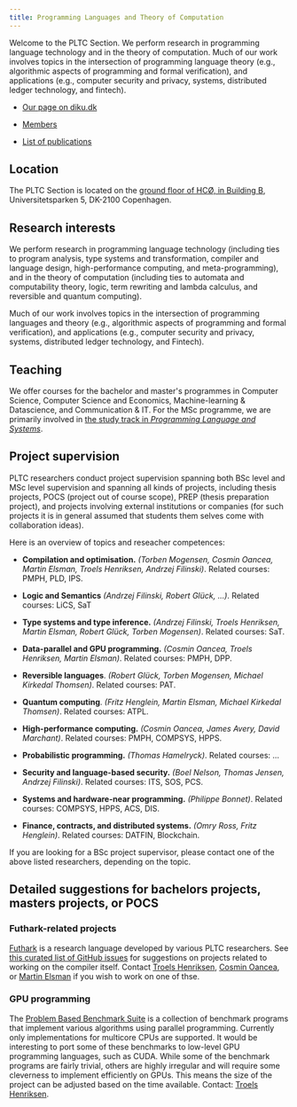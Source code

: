 ```yaml
---
title: Programming Languages and Theory of Computation
---
```


Welcome to the PLTC Section. We perform research in programming
language technology and in the theory of computation. Much of our work
involves topics in the intersection of programming language theory
(e.g., algorithmic aspects of programming and formal verification),
and applications (e.g., computer security and privacy, systems,
distributed ledger technology, and fintech).

* [Our page on diku.dk](https://di.ku.dk/english/research/pltc/)

* [Members](https://di.ku.dk/english/staff/vip/researchers_pltc/)

* [List of publications](https://di.ku.dk/english/research/pltc/publikationer/publikationsliste/?pure=en/organisations/by-uuid(a37efafe-316d-489f-8082-621e025b2f73)/publications.html)

## Location

The PLTC Section is located on the [ground floor of HCØ, in Building B](/images/office-plan.png),
Universitetsparken 5, DK-2100 Copenhagen.

## Research interests

We perform research in programming language technology (including ties
to program analysis, type systems and transformation, compiler and
language design, high-performance computing, and meta-programming),
and in the theory of computation (including ties to automata and
computability theory, logic, term rewriting and lambda calculus, and
reversible and quantum computing).

Much of our work involves topics in the intersection of programming
languages and theory (e.g., algorithmic aspects of programming and
formal verification), and applications (e.g., computer security and
privacy, systems, distributed ledger technology, and Fintech).

## Teaching

We offer courses for the bachelor and master's programmes in Computer Science,
Computer Science and Economics, Machine-learning & Datascience, and
Communication & IT. For the MSc programme, we are primarily involved in [the study track in
*Programming Language and
Systems*](https://studies.ku.dk/masters/computer-science/programme-structure/recommended_studytracks/).

## Project supervision

PLTC researchers conduct project supervision spanning both BSc level and MSc
level supervision and spanning all kinds of projects, including thesis projects, POCS
(project out of course scope), PREP (thesis preparation project), and projects
involving external institutions or companies (for such projects it is in general
assumed that students them selves come with collaboration ideas).

Here is an overview of topics and reseacher competences:

- __Compilation and optimisation.__ _(Torben Mogensen, Cosmin Oancea, Martin
  Elsman, Troels Henriksen, Andrzej Filinski)_. Related courses: PMPH, PLD, IPS.

- __Logic and Semantics__ _(Andrzej Filinski, Robert Glück, ...)_. Related courses: LiCS, SaT

- __Type systems and type inference.__ _(Andrzej Filinski, Troels Henriksen,
  Martin Elsman, Robert Glück, Torben Mogensen)_. Related courses: SaT.

- __Data-parallel and GPU programming.__ _(Cosmin Oancea, Troels Henriksen, Martin
  Elsman)_. Related courses: PMPH, DPP.

- __Reversible languages__. _(Robert Glück, Torben Mogensen, Michael Kirkedal
  Thomsen)_. Related courses: PAT.

- __Quantum computing__. _(Fritz Henglein, Martin Elsman, Michael Kirkedal
  Thomsen)_. Related courses: ATPL.

- __High-performance computing.__ _(Cosmin Oancea, James Avery, David
  Marchant)_. Related courses: PMPH, COMPSYS, HPPS.

- __Probabilistic programming.__ _(Thomas Hamelryck)_. Related courses: ...

- __Security and language-based security.__ _(Boel Nelson, Thomas Jensen,
  Andrzej Filinski)_. Related courses: ITS, SOS, PCS.

- __Systems and hardware-near programming.__ _(Philippe Bonnet)_. Related
  courses: COMPSYS, HPPS, ACS, DIS.

- __Finance, contracts, and distributed systems.__ _(Omry Ross, Fritz
  Henglein)_. Related courses: DATFIN, Blockchain.

If you are looking for a BSc project supervisor, please contact one of the above
listed researchers, depending on the topic.

## Detailed suggestions for bachelors projects, masters projects, or POCS

### Futhark-related projects

[Futhark](https://futhark-lang.org) is a research language developed
by various PLTC researchers.  See [this curated list of GitHub
issues](https://github.com/diku-dk/futhark/issues?q=is%3Aopen+is%3Aissue+label%3Astudent-viable)
for suggestions on projects related to working on the compiler itself.
Contact [Troels Henriksen](https://sigkill.dk), [Cosmin
Oancea](http://hjemmesider.diku.dk/~zgh600/), or [Martin
Elsman](https://elsman.com/) if you wish to work on one of thse.

### GPU programming

The [Problem Based Benchmark
Suite](https://github.com/cmuparlay/pbbsbench) is a collection of
benchmark programs that implement various algorithms using parallel
programming.  Currently only implementations for multicore CPUs are
supported.  It would be interesting to port some of these benchmarks
to low-level GPU programming languages, such as CUDA.  While some of
the benchmark programs are fairly trivial, others are highly irregular
and will require some cleverness to implement efficiently on GPUs.
This means the size of the project can be adjusted based on the time
available. Contact: [Troels Henriksen](https://sigkill.dk).
